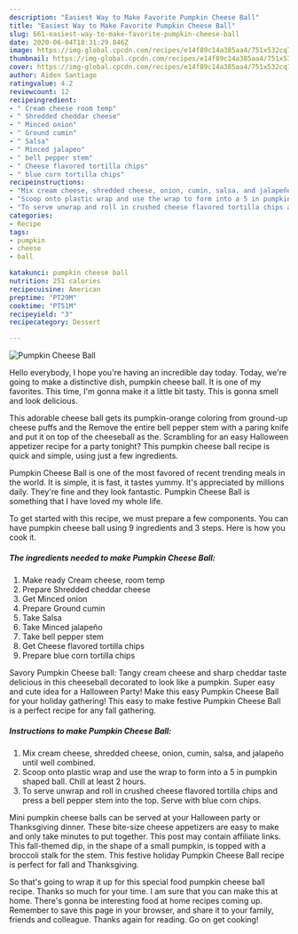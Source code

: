 ```yaml
---
description: "Easiest Way to Make Favorite Pumpkin Cheese Ball"
title: "Easiest Way to Make Favorite Pumpkin Cheese Ball"
slug: 661-easiest-way-to-make-favorite-pumpkin-cheese-ball
date: 2020-06-04T18:31:29.846Z
image: https://img-global.cpcdn.com/recipes/e14f89c14a385aa4/751x532cq70/pumpkin-cheese-ball-recipe-main-photo.jpg
thumbnail: https://img-global.cpcdn.com/recipes/e14f89c14a385aa4/751x532cq70/pumpkin-cheese-ball-recipe-main-photo.jpg
cover: https://img-global.cpcdn.com/recipes/e14f89c14a385aa4/751x532cq70/pumpkin-cheese-ball-recipe-main-photo.jpg
author: Aiden Santiago
ratingvalue: 4.2
reviewcount: 12
recipeingredient:
- " Cream cheese room temp"
- " Shredded cheddar cheese"
- " Minced onion"
- " Ground cumin"
- " Salsa"
- " Minced jalapeo"
- " bell pepper stem"
- " Cheese flavored tortilla chips"
- " blue corn tortilla chips"
recipeinstructions:
- "Mix cream cheese, shredded cheese, onion, cumin, salsa, and jalapeño until well combined."
- "Scoop onto plastic wrap and use the wrap to form into a 5 in pumpkin shaped ball. Chill at least 2 hours."
- "To serve unwrap and roll in crushed cheese flavored tortilla chips and press a bell pepper stem into the top. Serve with blue corn chips."
categories:
- Recipe
tags:
- pumpkin
- cheese
- ball

katakunci: pumpkin cheese ball 
nutrition: 251 calories
recipecuisine: American
preptime: "PT29M"
cooktime: "PT51M"
recipeyield: "3"
recipecategory: Dessert

---
```



![Pumpkin Cheese Ball](https://img-global.cpcdn.com/recipes/e14f89c14a385aa4/751x532cq70/pumpkin-cheese-ball-recipe-main-photo.jpg)

Hello everybody, I hope you're having an incredible day today. Today, we're going to make a distinctive dish, pumpkin cheese ball. It is one of my favorites. This time, I'm gonna make it a little bit tasty. This is gonna smell and look delicious.

This adorable cheese ball gets its pumpkin-orange coloring from ground-up cheese puffs and the Remove the entire bell pepper stem with a paring knife and put it on top of the cheeseball as the. Scrambling for an easy Halloween appetizer recipe for a party tonight? This pumpkin cheese ball recipe is quick and simple, using just a few ingredients.

Pumpkin Cheese Ball is one of the most favored of recent trending meals in the world. It is simple, it is fast, it tastes yummy. It's appreciated by millions daily. They're fine and they look fantastic. Pumpkin Cheese Ball is something that I have loved my whole life.


To get started with this recipe, we must prepare a few components. You can have pumpkin cheese ball using 9 ingredients and 3 steps. Here is how you cook it.

<!--inarticleads1-->

##### The ingredients needed to make Pumpkin Cheese Ball:

1. Make ready  Cream cheese, room temp
1. Prepare  Shredded cheddar cheese
1. Get  Minced onion
1. Prepare  Ground cumin
1. Take  Salsa
1. Take  Minced jalapeño
1. Take  bell pepper stem
1. Get  Cheese flavored tortilla chips
1. Prepare  blue corn tortilla chips


Savory Pumpkin Cheese ball: Tangy cream cheese and sharp cheddar taste delicious in this cheeseball decorated to look like a pumpkin. Super easy and cute idea for a Halloween Party! Make this easy Pumpkin Cheese Ball for your holiday gathering! This easy to make festive Pumpkin Cheese Ball is a perfect recipe for any fall gathering. 

<!--inarticleads2-->

##### Instructions to make Pumpkin Cheese Ball:

1. Mix cream cheese, shredded cheese, onion, cumin, salsa, and jalapeño until well combined.
1. Scoop onto plastic wrap and use the wrap to form into a 5 in pumpkin shaped ball. Chill at least 2 hours.
1. To serve unwrap and roll in crushed cheese flavored tortilla chips and press a bell pepper stem into the top. Serve with blue corn chips.


Mini pumpkin cheese balls can be served at your Halloween party or Thanksgiving dinner. These bite-size cheese appetizers are easy to make and only take minutes to put together. This post may contain affiliate links. This fall-themed dip, in the shape of a small pumpkin, is topped with a broccoli stalk for the stem. This festive holiday Pumpkin Cheese Ball recipe is perfect for fall and Thanksgiving. 

So that's going to wrap it up for this special food pumpkin cheese ball recipe. Thanks so much for your time. I am sure that you can make this at home. There's gonna be interesting food at home recipes coming up. Remember to save this page in your browser, and share it to your family, friends and colleague. Thanks again for reading. Go on get cooking!
